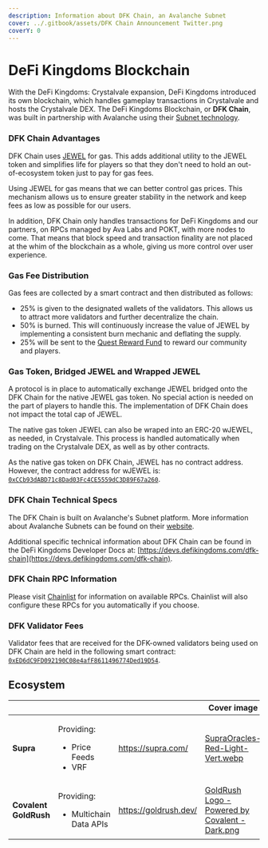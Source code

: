 ```yaml
---
description: Information about DFK Chain, an Avalanche Subnet
cover: ../.gitbook/assets/DFK Chain Announcement Twitter.png
coverY: 0
---
```


# DeFi Kingdoms Blockchain

With the DeFi Kingdoms: Crystalvale expansion, DeFi Kingdoms introduced its own blockchain, which handles gameplay transactions in Crystalvale and hosts the Crystalvale DEX. The DeFi Kingdoms Blockchain, or **DFK Chain**, was built in partnership with Avalanche using their [Subnet technology](https://docs.avax.network/subnets).

### DFK Chain Advantages

DFK Chain uses [JEWEL](power-tokens/jewel-token.md) for gas. This adds additional utility to the JEWEL token and simplifies life for players so that they don't need to hold an out-of-ecosystem token just to pay for gas fees.&#x20;

Using JEWEL for gas means that we can better control gas prices. This mechanism allows us to ensure greater stability in the network and keep fees as low as possible for our users.

In addition, DFK Chain only handles transactions for DeFi Kingdoms and our partners, on RPCs managed by Ava Labs and POKT, with more nodes to come. That means that block speed and transaction finality are not placed at the whim of the blockchain as a whole, giving us more control over user experience.

### Gas Fee Distribution

Gas fees are collected by a smart contract and then distributed as follows:

* 25% is given to the designated wallets of the validators. This allows us to attract more validators and further decentralize the chain.
* 50% is burned. This will continuously increase the value of JEWEL by implementing a consistent burn mechanic and deflating the supply.
* 25% will be sent to the [Quest Reward Fund](https://subnets.avax.network/defi-kingdoms/address/0x1137643FE14b032966a59Acd68EBf3c1271Df316) to reward our community and players.

### Gas Token, Bridged JEWEL and Wrapped JEWEL

A protocol is in place to automatically exchange JEWEL bridged onto the DFK Chain for the native JEWEL gas token. No special action is needed on the part of players to handle this. The implementation of DFK Chain does not impact the total cap of JEWEL.

The native gas token JEWEL can also be wraped into an ERC-20 wJEWEL, as needed, in Crystalvale. This process is handled automatically when trading on the Crystalvale DEX, as well as by other contracts.

As the native gas token on DFK Chain, JEWEL has no contract address. However, the contract address for wJEWEL is: [`0xCCb93dABD71c8Dad03Fc4CE5559dC3D89F67a260`](https://subnets.avax.network/defi-kingdoms/address/0xCCb93dABD71c8Dad03Fc4CE5559dC3D89F67a260).

### DFK Chain Technical Specs

The DFK Chain is built on Avalanche's Subnet platform. More information about Avalanche Subnets can be found on their [website](https://docs.avax.network/build/tutorials/platform/subnets/).

Additional specific technical information about DFK Chain can be found in the DeFi Kingdoms Developer Docs at: [https://devs.defikingdoms.com/dfk-chain](https://devs.defikingdoms.com/dfk-chain).

### DFK Chain RPC Information

Please visit [Chainlist](https://chainlist.org/?search=dfk) for information on available RPCs. Chainlist will also configure these RPCs for you automatically if you choose.

### DFK Validator Fees

Validator fees that are received for the DFK-owned validators being used on DFK Chain are held in the following smart contract: [`0xED6dC9FD092190C08e4afF8611496774Ded19D54`](https://subnets.avax.network/defi-kingdoms/address/0xED6dC9FD092190C08e4afF8611496774Ded19D54).

## Ecosystem

<table data-view="cards"><thead><tr><th></th><th></th><th data-type="content-ref"></th><th data-hidden data-card-cover data-type="image">Cover image</th></tr></thead><tbody><tr><td><strong>Supra</strong></td><td><p>Providing:</p><ul><li>Price Feeds</li><li>VRF</li></ul></td><td><a href="https://supra.com/">https://supra.com/</a></td><td data-object-fit="contain"><a href="../.gitbook/assets/SupraOracles-Red-Light-Vert.webp">SupraOracles-Red-Light-Vert.webp</a></td></tr><tr><td><strong>Covalent GoldRush</strong></td><td><p>Providing:</p><ul><li>Multichain Data APIs</li></ul></td><td><a href="https://goldrush.dev/">https://goldrush.dev/</a></td><td data-object-fit="contain"><a href="../.gitbook/assets/GoldRush Logo - Powered by Covalent - Dark.png">GoldRush Logo - Powered by Covalent - Dark.png</a></td></tr></tbody></table>
